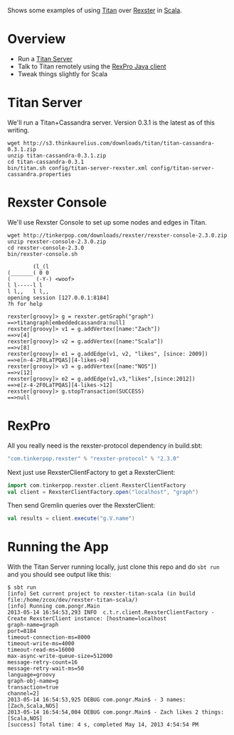 Shows some examples of using [Titan](http://thinkaurelius.github.io/titan/) over [Rexster](http://rexster.tinkerpop.com) in [Scala](http://scala-lang.org).

# Overview

 - Run a [Titan Server](https://github.com/thinkaurelius/titan/wiki/Titan-Server)
 - Talk to Titan remotely using the [RexPro Java client](https://github.com/tinkerpop/rexster/wiki/RexPro-Java)
 - Tweak things slightly for Scala

# Titan Server

We'll run a Titan+Cassandra server. Version 0.3.1 is the latest as of this writing.

```
wget http://s3.thinkaurelius.com/downloads/titan/titan-cassandra-0.3.1.zip
unzip titan-cassandra-0.3.1.zip
cd titan-cassandra-0.3.1
bin/titan.sh config/titan-server-rexster.xml config/titan-server-cassandra.properties
```

# Rexster Console

We'll use Rexster Console to set up some nodes and edges in Titan.

```
wget http://tinkerpop.com/downloads/rexster/rexster-console-2.3.0.zip
unzip rexster-console-2.3.0.zip
cd rexster-console-2.3.0
bin/rexster-console.sh

        (l_(l
(_______( 0 0
(        (-Y-) <woof>
l l-----l l
l l,,   l l,,
opening session [127.0.0.1:8184]
?h for help

rexster[groovy]> g = rexster.getGraph("graph")
==>titangraph[embeddedcassandra:null]
rexster[groovy]> v1 = g.addVertex([name:"Zach"])
==>v[4]
rexster[groovy]> v2 = g.addVertex([name:"Scala"])
==>v[8]
rexster[groovy]> e1 = g.addEdge(v1, v2, "likes", [since: 2009])
==>e[n-4-2F0LaTPQAS][4-likes->8]
rexster[groovy]> v3 = g.addVertex([name:"NOS"])
==>v[12]
rexster[groovy]> e2 = g.addEdge(v1,v3,"likes",[since:2012])
==>e[z-4-2F0LaTPQAS][4-likes->12]
rexster[groovy]> g.stopTransaction(SUCCESS)
==>null
```

# RexPro

All you really need is the rexster-protocol dependency in build.sbt:

```scala
"com.tinkerpop.rexster" % "rexster-protocol" % "2.3.0"
```

Next just use RexsterClientFactory to get a RexsterClient:

```scala
import com.tinkerpop.rexster.client.RexsterClientFactory
val client = RexsterClientFactory.open("localhost", "graph")
```

Then send Gremlin queries over the RexsterClient:

```scala
val results = client.execute("g.V.name")
```

# Running the App

With the Titan Server running locally, just clone this repo and do `sbt run` and you should see output like this:

```
$ sbt run
[info] Set current project to rexster-titan-scala (in build file:/home/zcox/dev/rexster-titan-scala/)
[info] Running com.pongr.Main 
2013-05-14 16:54:53,293 INFO  c.t.r.client.RexsterClientFactory - Create RexsterClient instance: [hostname=localhost
graph-name=graph
port=8184
timeout-connection-ms=8000
timeout-write-ms=4000
timeout-read-ms=16000
max-async-write-queue-size=512000
message-retry-count=16
message-retry-wait-ms=50
language=groovy
graph-obj-name=g
transaction=true
channel=2]
2013-05-14 16:54:53,925 DEBUG com.pongr.Main$ - 3 names: [Zach,Scala,NOS]
2013-05-14 16:54:54,004 DEBUG com.pongr.Main$ - Zach likes 2 things: [Scala,NOS]
[success] Total time: 4 s, completed May 14, 2013 4:54:54 PM
```
